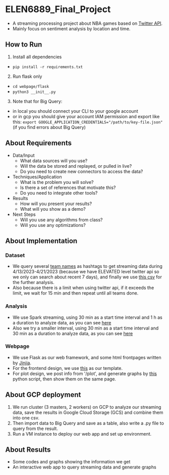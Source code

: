 # ELEN6889_Final_Project
- A streaming processing project about NBA games based on [Twitter API](https://developer.twitter.com/en).
- Mainly focus on sentiment analysis by location and time.

## How to Run

1. Install all dependencies
  - ```pip install -r requirements.txt```
2. Run flask only
  - ```cd webpage/flask```
  - ```python3 __init__.py```
3. Note that for Big Query:
  - in local you should connect your CLI to your google account 
  - or in gcp you should give your account IAM permission and export like this:
  ```export GOOGLE_APPLICATION_CREDENTIALS="/path/to/key-file.json"``` (if you find errors about Big Query)

  
## About Requirements

- Data/Input
  - What data sources will you use?
  - Will the data be stored and replayed, or pulled in live?
  - Do you need to create new connectors to access the data?
- Techniques/Application
  - What is the problem you will solve?
  - Is there a set of references that motivate this?
  - Do you need to integrate other tools?
- Results
  - How will you present your results?
  - What will you show as a demo?
- Next Steps
  - Will you use any algorithms from class? 
  - Will you use any optimizations? 

## About Implementation

### Dataset

- We query several [team names](https://github.com/Iris1e27/ELEN6889_Final_Project/blob/master/dataset/teams.txt) as hashtags to get streaming data during 4/13/2023-4/21/2023 (because we have ELEVATED level twitter api so we only can search about recent 7 days), and finally we use [this csv](https://github.com/Iris1e27/ELEN6889_Final_Project/blob/master/dataset/mergedAllWithHeader.csv) for the further analysis.
- Also because there is a limit when using twitter api, if it exceeds the limit, we wait for 15 min and then repeat until all teams done.

### Analysis

- We use Spark streaming, using 30 min as a start time interval and 1 h as a duration to analyze data, as you can see [here](https://github.com/Iris1e27/ELEN6889_Final_Project/blob/master/analysis/6889_streaming_analysis.ipynb)
- Also we try a smaller interval, using 30 min as a start time interval and 30 min as a duration to analyze data, as you can see [here](https://github.com/Iris1e27/ELEN6889_Final_Project/blob/master/analysis/streaming_method_NBA.py)

### Webpage

- We use Flask as our web framework, and some html frontpages written by [Jinjia](https://jinja.palletsprojects.com/en/3.1.x/).
- For the frontend design, we use [this](https://bootstrapmade.com/demo/Reveal/) as our template.
- For plot design, we post info from '/plot', and generate graphs by [this](https://github.com/Iris1e27/ELEN6889_Final_Project/blob/master/webpage/flask/plotBigQuery.py) python script, then show them on the same page.

## About GCP deployment

1. We run cluster (3 masters, 2 workers) on GCP to analyze our streaming data, save the results in Google Cloud Storage (GCS) and combine them into one csv.
2. Then import data to Big Query and save as a table, also write a .py file to query from the result.
3. Run a VM instance to deploy our web app and set up environment. 

## About Results

- Some codes and graphs showing the information we get
- An interactive web app to query streaming data and generate graphs
